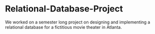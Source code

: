 # Relational-Database-Project
We worked on a semester long project on designing and implementing a relational database for a fictitious movie theater in Atlanta. 
